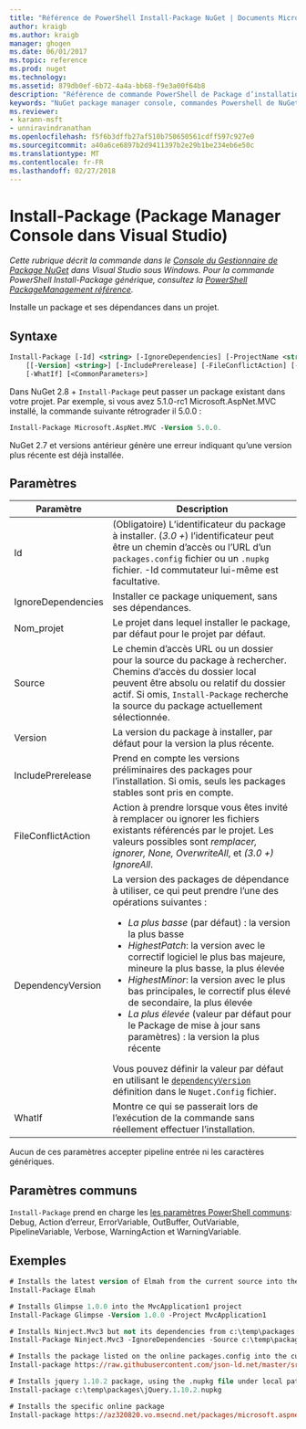 ```yaml
---
title: "Référence de PowerShell Install-Package NuGet | Documents Microsoft"
author: kraigb
ms.author: kraigb
manager: ghogen
ms.date: 06/01/2017
ms.topic: reference
ms.prod: nuget
ms.technology: 
ms.assetid: 879db0ef-6b72-4a4a-bb68-f9e3a00f64b8
description: "Référence de commande PowerShell de Package d’installation de la Console du Gestionnaire de Package NuGet dans Visual Studio."
keywords: "NuGet package manager console, commandes Powershell de NuGet, référence NuGet Powershell, Install-Package"
ms.reviewer:
- karann-msft
- unniravindranathan
ms.openlocfilehash: f5f6b3dffb27af510b750650561cdff597c927e0
ms.sourcegitcommit: a40a6ce6897b2d9411397b2e29b1be234eb6e50c
ms.translationtype: MT
ms.contentlocale: fr-FR
ms.lasthandoff: 02/27/2018
---
```

# <a name="install-package-package-manager-console-in-visual-studio"></a>Install-Package (Package Manager Console dans Visual Studio)

*Cette rubrique décrit la commande dans le [Console du Gestionnaire de Package NuGet](package-manager-console.md) dans Visual Studio sous Windows. Pour la commande PowerShell Install-Package générique, consultez la [PowerShell PackageManagement référence](/powershell/module/packagemanagement/?view=powershell-6).*

Installe un package et ses dépendances dans un projet.

## <a name="syntax"></a>Syntaxe

```ps
Install-Package [-Id] <string> [-IgnoreDependencies] [-ProjectName <string>] [[-Source] <string>] 
    [[-Version] <string>] [-IncludePrerelease] [-FileConflictAction] [-DependencyVersion]
    [-WhatIf] [<CommonParameters>]
```

Dans NuGet 2.8 + `Install-Package` peut passer un package existant dans votre projet. Par exemple, si vous avez 5.1.0-rc1 Microsoft.AspNet.MVC installé, la commande suivante rétrograder il 5.0.0 :

```ps
Install-Package Microsoft.AspNet.MVC -Version 5.0.0.
```

NuGet 2.7 et versions antérieur génère une erreur indiquant qu’une version plus récente est déjà installée.
  
## <a name="parameters"></a>Paramètres

| Paramètre | Description |
| --- | --- |
| Id | (Obligatoire) L’identificateur du package à installer. (*3.0 +*) l’identificateur peut être un chemin d’accès ou l’URL d’un `packages.config` fichier ou un `.nupkg` fichier. -Id commutateur lui-même est facultative. |
| IgnoreDependencies | Installer ce package uniquement, sans ses dépendances. |
| Nom_projet | Le projet dans lequel installer le package, par défaut pour le projet par défaut. |
| Source | Le chemin d’accès URL ou un dossier pour la source du package à rechercher. Chemins d’accès du dossier local peuvent être absolu ou relatif du dossier actif. Si omis, `Install-Package` recherche la source du package actuellement sélectionnée. |
| Version | La version du package à installer, par défaut pour la version la plus récente. |
| IncludePrerelease | Prend en compte les versions préliminaires des packages pour l’installation. Si omis, seuls les packages stables sont pris en compte. |
| FileConflictAction | Action à prendre lorsque vous êtes invité à remplacer ou ignorer les fichiers existants référencés par le projet. Les valeurs possibles sont *remplacer, ignorer, None, OverwriteAll*, et *(3.0 +)* *IgnoreAll*. |
| DependencyVersion | La version des packages de dépendance à utiliser, ce qui peut prendre l’une des opérations suivantes :<br/><ul><li>*La plus basse* (par défaut) : la version la plus basse</li><li>*HighestPatch*: la version avec le correctif logiciel le plus bas majeure, mineure la plus basse, la plus élevée</li><li>*HighestMinor*: la version avec le plus bas principales, le correctif plus élevé de secondaire, la plus élevée</li><li>*La plus élevée* (valeur par défaut pour le Package de mise à jour sans paramètres) : la version la plus récente</li></ul>Vous pouvez définir la valeur par défaut en utilisant le [ `dependencyVersion` ](../reference/nuget-config-file.md#config-section) définition dans le `Nuget.Config` fichier. |
| WhatIf | Montre ce qui se passerait lors de l’exécution de la commande sans réellement effectuer l’installation. |

Aucun de ces paramètres accepter pipeline entrée ni les caractères génériques.

## <a name="common-parameters"></a>Paramètres communs

`Install-Package` prend en charge les [les paramètres PowerShell communs](http://go.microsoft.com/fwlink/?LinkID=113216): Debug, Action d’erreur, ErrorVariable, OutBuffer, OutVariable, PipelineVariable, Verbose, WarningAction et WarningVariable.

## <a name="examples"></a>Exemples

```ps
# Installs the latest version of Elmah from the current source into the default project
Install-Package Elmah

# Installs Glimpse 1.0.0 into the MvcApplication1 project
Install-Package Glimpse -Version 1.0.0 -Project MvcApplication1

# Installs Ninject.Mvc3 but not its dependencies from c:\temp\packages
Install-Package Ninject.Mvc3 -IgnoreDependencies -Source c:\temp\packages

# Installs the package listed on the online packages.config into the current project
Install-package https://raw.githubusercontent.com/json-ld.net/master/src/JsonLD/packages.config

# Installs jquery 1.10.2 package, using the .nupkg file under local path of c:\temp\packages
Install-package c:\temp\packages\jQuery.1.10.2.nupkg

# Installs the specific online package
Install-package https://az320820.vo.msecnd.net/packages/microsoft.aspnet.mvc.5.2.3.nupkg
```
